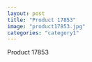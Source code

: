 ```yaml
---
layout: post
title: "Product 17853"
image: "product17853.jpg"
categories: "category1"
---
```

Product 17853
